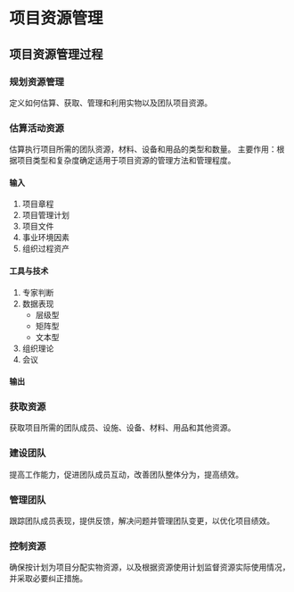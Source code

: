 # 项目资源管理

## 项目资源管理过程

### 规划资源管理
定义如何估算、获取、管理和利用实物以及团队项目资源。

### 估算活动资源
估算执行项目所需的团队资源，材料、设备和用品的类型和数量。
主要作用：根据项目类型和复杂度确定适用于项目资源的管理方法和管理程度。

#### 输入
1. 项目章程
2. 项目管理计划
3. 项目文件
4. 事业环境因素
5. 组织过程资产

#### 工具与技术

1. 专家判断
2. 数据表现
    - 层级型
    - 矩阵型
    - 文本型
3. 组织理论
4. 会议
#### 输出

### 获取资源
获取项目所需的团队成员、设施、设备、材料、用品和其他资源。

### 建设团队
提高工作能力，促进团队成员互动，改善团队整体分为，提高绩效。

### 管理团队
跟踪团队成员表现，提供反馈，解决问题并管理团队变更，以优化项目绩效。

### 控制资源
确保按计划为项目分配实物资源，以及根据资源使用计划监督资源实际使用情况，并采取必要纠正措施。